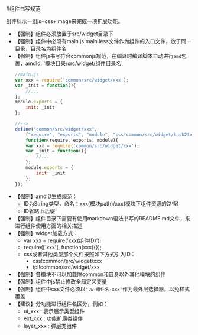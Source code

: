 #组件书写规范

组件标示一组js+css+image来完成一项扩展功能。

* 【强制】组件必须放置于src/widget目录下
* 【强制】组件中必须有main.js|main.less文件作为组件的入口文件，放于同一目录，目录名为组件名
* 【强制】组件js书写符合commonjs规范，在编译时编译脚本自动进行`amd`包裹，amdId: '模块目录/src/widget/组件目录名'
    ```javascript
    //main.js
    var xxx = require('common/src/widget/xxx');
    var _init = function(){
        //...
    };
    module.exports = {
        init: _init
    };
    
    //-->
    define("common/src/widget/xxx", 
        ["require", "exports", "module", "css!common/src/widget/back2top/main"], 
        function(require, exports, module){
        var xxx = require('common/src/widget/xxx');
        var _init = function(){
            //...
        };
        module.exports = {
            init: _init
        };
    });
    ```
* 【强制】amdID生成规范：
    * ID为String类型，命名：xxx(模块path)/xxx(模块下组件资源的路径)
    * ID省略.js后缀
* 【强制】组件目录下需要有使用markdown语法书写的README.md文件，来进行组件使用方面的相关描述
* 【强制】widget加载方式：
    * var xxx = require('xxx(组件ID)');
    * require(['xxx'], function(xxx){});
    * css或者其他类型那个文件按照如下方式引入ID：
        * css!common/src/widget/xxx
        * tpl!common/src/widget/xxx
* 【强制】各模块不可以加载除common和自身以外其他模块的组件
* 【强制】组件中js禁止修改全局定义变量
* 【强制】组件中css文件必须以`".w-组件名-xxx"`作为最外层选择器，以免样式覆盖
* 【建议】分功能进行组件名区分，例如：
    * ui_xxx    : 表示展示类型组件
    * ext_xxx   : 功能扩展类组件
    * layer_xxx : 弹层类组件
